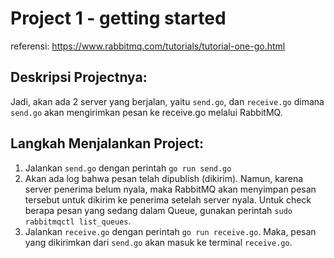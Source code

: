 # Project 1 - getting started

referensi: https://www.rabbitmq.com/tutorials/tutorial-one-go.html

## Deskripsi Projectnya:
Jadi, akan ada 2 server yang berjalan, yaitu `send.go`, dan `receive.go` dimana `send.go` akan mengirimkan pesan ke receive.go melalui RabbitMQ. 

## Langkah Menjalankan Project:
1. Jalankan `send.go` dengan perintah `go run send.go`
2. Akan ada log bahwa pesan telah dipublish (dikirim). Namun, karena server penerima belum nyala, maka RabbitMQ akan menyimpan pesan tersebut untuk dikirim ke penerima setelah server nyala. Untuk check berapa pesan yang sedang dalam Queue, gunakan perintah `sudo rabbitmqctl list_queues`.
3. Jalankan `receive.go` dengan perintah `go run receive.go`. Maka, pesan yang dikirimkan dari `send.go` akan masuk ke terminal `receive.go`.